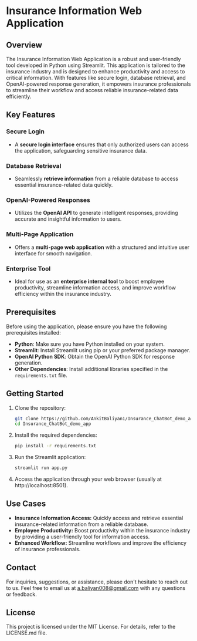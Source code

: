 # Insurance Information Web Application

## Overview

The Insurance Information Web Application is a robust and user-friendly tool developed in Python using Streamlit. This application is tailored to the insurance industry and is designed to enhance productivity and access to critical information. With features like secure login, database retrieval, and OpenAI-powered response generation, it empowers insurance professionals to streamline their workflow and access reliable insurance-related data efficiently.

## Key Features

### Secure Login

- A **secure login interface** ensures that only authorized users can access the application, safeguarding sensitive insurance data.

### Database Retrieval

- Seamlessly **retrieve information** from a reliable database to access essential insurance-related data quickly.

### OpenAI-Powered Responses

- Utilizes the **OpenAI API** to generate intelligent responses, providing accurate and insightful information to users.

### Multi-Page Application

- Offers a **multi-page web application** with a structured and intuitive user interface for smooth navigation.

### Enterprise Tool

- Ideal for use as an **enterprise internal tool** to boost employee productivity, streamline information access, and improve workflow efficiency within the insurance industry.

## Prerequisites

Before using the application, please ensure you have the following prerequisites installed:

- **Python**: Make sure you have Python installed on your system.
- **Streamlit**: Install Streamlit using pip or your preferred package manager.
- **OpenAI Python SDK**: Obtain the OpenAI Python SDK for response generation.
- **Other Dependencies**: Install additional libraries specified in the `requirements.txt` file.

## Getting Started

1. Clone the repository:

   ```bash
   git clone https://github.com/AnkitBaliyan1/Insurance_ChatBot_demo_app.git
   cd Insurance_ChatBot_demo_app
   ```

2. Install the required dependencies:

   ```bash
   pip install -r requirements.txt
   ```

3. Run the Streamlit application:

   ```bash
   streamlit run app.py
   ```

4. Access the application through your web browser (usually at http://localhost:8501).

## Use Cases

- **Insurance Information Access:** Quickly access and retrieve essential insurance-related information from a reliable database.
- **Employee Productivity:** Boost productivity within the insurance industry by providing a user-friendly tool for information access.
- **Enhanced Workflow:** Streamline workflows and improve the efficiency of insurance professionals.

## Contact

For inquiries, suggestions, or assistance, please don't hesitate to reach out to us. Feel free to email us at [a.baliyan008@gmail.com](mailto:a.baliyan008@gmail.com) with any questions or feedback.

## License

This project is licensed under the MIT License. For details, refer to the LICENSE.md file.
